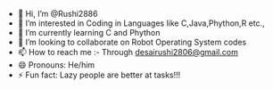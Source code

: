 - 👋 Hi, I’m @Rushi2886
- 👀 I’m interested in Coding in Languages like C,Java,Phython,R etc.,
- 🌱 I’m currently learning C and Phython
- 💞️ I’m looking to collaborate on Robot Operating System codes
- 📫 How to reach me :- Through desairushi2806@gmail.com
- 😄 Pronouns: He/him
- ⚡ Fun fact: Lazy people are better at tasks!!!

<!---
Rushi2886/Rushi2886 is a ✨ special ✨ repository because its `README.md` (this file) appears on your GitHub profile.
You can click the Preview link to take a look at your changes.
--->
